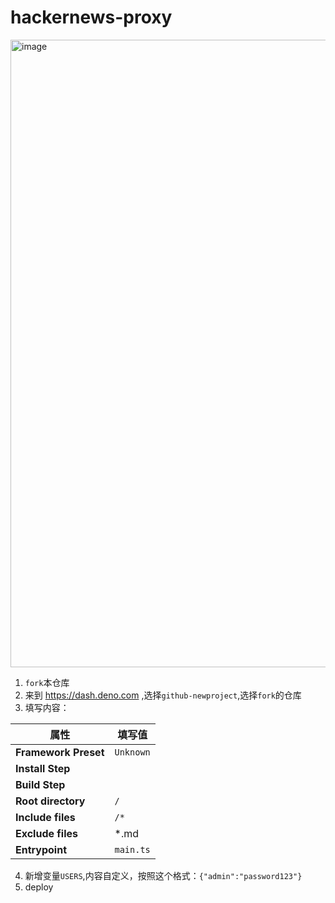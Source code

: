 # hackernews-proxy
<img width="1004" alt="image" src="https://github.com/user-attachments/assets/3ca1bba6-9cab-4af1-abcc-d214e005a9f3" />

1. `fork`本仓库
2. 来到 https://dash.deno.com ,选择`github-newproject`,选择`fork`的仓库
3. 填写内容：

| 属性                 | 填写值     |
| -------------------- | ---------- |
| **Framework Preset** | `Unknown`  |
| **Install Step**     |            |
| **Build Step**       |            |
| **Root directory**   | `/`        |
| **Include files**    | `/*` |
| **Exclude files**    | *.md       |
| **Entrypoint**       | `main.ts`  |
4. 新增变量`USERS`,内容自定义，按照这个格式：`{"admin":"password123"}`
5. deploy
